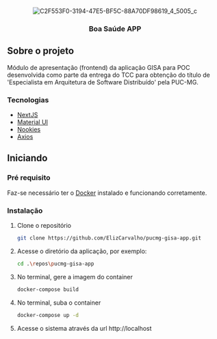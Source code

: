 <br />
<div align="center">
  
  ![C2F553F0-3194-47E5-BF5C-88A70DF98619_4_5005_c](https://user-images.githubusercontent.com/19569999/162860920-04c561a5-5dd2-4b99-9400-bf5d7b083692.jpeg)
  
  <h3 align="center">Boa Saúde APP</h3>
</div>

<!-- ABOUT THE PROJECT -->
## Sobre o projeto
Módulo de apresentação (frontend) da aplicação GISA para POC desenvolvida como parte da entrega do TCC para obtenção do título de 'Especialista em Arquitetura de Software Distribuído' pela PUC-MG.

### Tecnologias
* [NextJS](https://nextjs.org/docs)
* [Material UI](https://mui.com/pt/)
* [Nookies](https://github.com/maticzav/nookies)
* [Axios](https://axios-http.com/ptbr/docs/intro)

## Iniciando

### Pré requisito
Faz-se necessário ter o [Docker](https://docs.docker.com/get-docker/) instalado e funcionando corretamente.

### Instalação
1. Clone o repositório
   ```sh
   git clone https://github.com/ElizCarvalho/pucmg-gisa-app.git
   ```
2. Acesse o diretório da aplicação, por exemplo:
   ```sh
   cd .\repos\pucmg-gisa-app
   ```
3. No terminal, gere a imagem do container
   ```sh
   docker-compose build
   ````
7. No terminal, suba o container
   ```sh
   docker-compose up -d
   ````
8. Acesse o sistema através da url http://localhost
